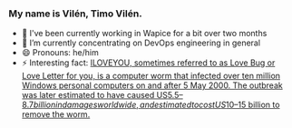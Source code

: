 ### My name is Vilén, Timo Vilén.


- 🔭 I've been currently working in Wapice for a bit over two months
- 🌱 I’m currently concentrating on DevOps engineering in general
- 😄 Pronouns: he/him
- ⚡ Interesting fact: [ILOVEYOU, sometimes referred to as Love Bug or Love Letter for you, is a computer worm that infected over ten million Windows personal computers on and after 5 May 2000. The outbreak was later estimated to have caused US$5.5–8.7 billion in damages worldwide, and estimated to cost US$10–15 billion to remove the worm.](https://en.wikipedia.org/wiki/ILOVEYOU)
